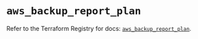 # `aws_backup_report_plan`

Refer to the Terraform Registry for docs: [`aws_backup_report_plan`](https://registry.terraform.io/providers/hashicorp/aws/5.56.1/docs/resources/backup_report_plan).
